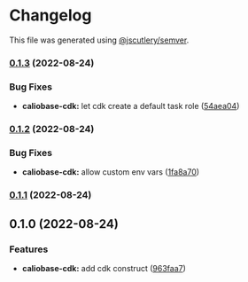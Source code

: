 # Changelog

This file was generated using [@jscutlery/semver](https://github.com/jscutlery/semver).

### [0.1.3](https://github.com/justicointeractive/caliobase/compare/caliobase-cdk-0.1.2...caliobase-cdk-0.1.3) (2022-08-24)


### Bug Fixes

* **caliobase-cdk:** let cdk create a default task role ([54aea04](https://github.com/justicointeractive/caliobase/commit/54aea040270f584dfc8980596b3d4aca88fe4f0b))

### [0.1.2](https://github.com/justicointeractive/caliobase/compare/caliobase-cdk-0.1.1...caliobase-cdk-0.1.2) (2022-08-24)


### Bug Fixes

* **caliobase-cdk:** allow custom env vars ([1fa8a70](https://github.com/justicointeractive/caliobase/commit/1fa8a705801af4f07216984789076a7abfc28598))

### [0.1.1](https://github.com/justicointeractive/caliobase/compare/caliobase-cdk-0.1.0...caliobase-cdk-0.1.1) (2022-08-24)

## 0.1.0 (2022-08-24)


### Features

* **caliobase-cdk:** add cdk construct ([963faa7](https://github.com/justicointeractive/caliobase/commit/963faa7f4a1652c8b93dbd00f4944af5331a53c3))
